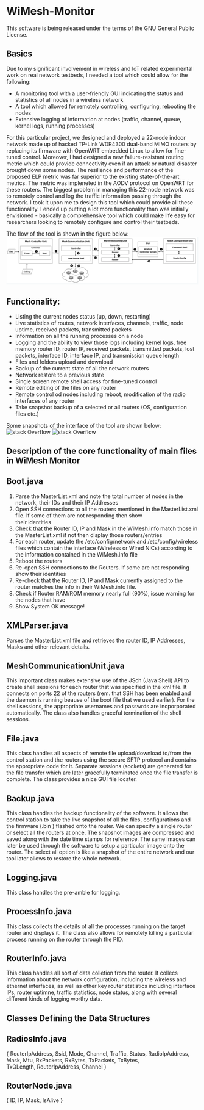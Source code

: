 # WiMesh-Monitor
This software is being released under the terms of the GNU General Public License.

Basics
------
Due to my significant involvement in wireless and IoT related experimental work on real network testbeds, I needed a tool which could allow for the following:

  - A monitoring tool with a user-friendly GUI indicating the status and statistics of all nodes in a wireless network
  - A tool which allowed for remotely controlling, configuring, rebooting the nodes
  - Extensive logging of information at nodes (traffic, channel, queue, kernel logs, running processes) 

For this particular project, we designed and deployed a 22-node indoor network made up of hacked TP-Link WDR4300 dual-band MIMO routers by replacing its firmware with OpenWRT embedded Linux to allow for fine-tuned control. Moreover, I had designed a new failure-resistant routing metric which could provide connectivity even if an attack or natural disaster brought down some nodes. The resilience and performance of the proposed ELP metric was far superior to the existing state-of-the-art metrics. The metric was impleneted in the AODV protocol on OpenWRT for these routers. The biggest problem in managing this 22-node network was to remotely control and log the traffic information passing through the network. I took it upon me to design this tool which could provide all these functionality. I ended up putting a lot more functionality than was initially envisioned - basically a comprehensive tool which could make life easy for researchers looking to remotely configure and control their testbeds. 

The flow of the tool is shown in the figure below:
![stack Overflow](https://github.com/uashraf1981/WiMesh-Controller/blob/master/WiMesh%20Controller%20Flow.png)

Functionality:
--------------
- Listing the current nodes status (up, down, restarting)
- Live statistics of routes, network interfaces, channels, traffic, node uptime, received packets, transmitted packets
- Information on all the running processes on a node
- Logging and the ability to view those logs including kernel logs, free memory router ID, router IP, received packets, 
  transmitted packets, lost packets, interface ID, interface IP, and transmission queue length
- Files and folders upload and download
- Backup of the current state of all the network routers
- Network restore to a previous state
- Single screen remote shell access for fine-tuned control
- Remote editing of the files on any router
- Remote control od nodes including reboot, modification of the radio interfaces of any router
- Take snapshot backup of a selected or all routers (OS, configuration files etc.)

Some snapshots of the interface of the tool are shown below:
![stack Overflow](https://github.com/uashraf1981/WiMesh-Monitor/blob/master/src/res/WiMesh_Controller_a.jpg)
![stack Overflow](https://github.com/uashraf1981/WiMesh-Monitor/blob/master/src/res/WiMesh_Controller_b.jpg)

Description of the core functionality of main files in WiMesh Monitor
--------------------------------------------------------------------
Boot.java
---------
1. Parse the MasterList.xml and note the total number of nodes in the network, their IDs and their IP Addresses
2. Open SSH connections to all the routers mentioned in the MasterList.xml file. If some of them are not responding then show  
   their identities 
3. Check that the Router ID, IP and Mask in the WiMesh.info match those in the MasterList.xml if not then display those 
   routers/entries
4. For each router, update the /etc/config/network and /etc/config/wireless files which contain the interface (Wireless or 
   Wired NICs) according to the information contained in the WiMesh.info file
5. Reboot the routers
6. Re-open SSH connections to the Routers. If some are not responding show their identities
7. Re-check that the Router ID, IP and Mask currently assigned to the router matches the info in their WiMesh.info file. 
8. Check if Router RAM/ROM memory nearly full (90%), issue warning for the nodes that have
9. Show System OK message!

XMLParser.java
--------------
Parses the MasterList.xml file and retrieves the router ID, IP Addresses, Masks and other relevant details.

MeshCommunicationUnit.java
--------------------------
This important class makes extensive use of the JSch (Java Shell) API to create shell sessions for each router that was specified in the xml file. It connects on ports 22 of the routers (rem. that SSH has been enabled and the daemon is running beause of the boot file that we used earlier). For the shell sessions, the appropriate usernames and passwrds are incporporated automatically. The class also handles graceful termination of the shell sessions.

File.java
---------
This class handles all aspects of remote file upload/download to/from the control station and the routers using the secure SFTP protocol and contains the appropriate code for it. Separate sessions (sockets) are generated for the file transfer which are later gracefully terminated once the file transfer is complete. The class provides a nice GUI file locater.

Backup.java
---------
This class handles the backup functionality of the software. It allows the control station to take the live snapshot of all the files, configurations and the firmware (.bin ) flashed onto the router. We can specify a single router or select all the routers at once. The snapshot images are compressed and saved along with the date time stamps for reference. The same images can later be used through the software to setup a particular image onto the router. The select all option is like a snapshot of the entire network and our tool later allows to restore the whole network.

Logging.java
------------
This class handles the pre-amble for logging.

ProcessInfo.java
----------------
This class collects the details of all the processes running on the target router and displays it. The class also allows for remotely killing a particular process running on the router through the PID.

RouterInfo.java
----------------
This class handles all sort of data colletion from the router. It collecs information about the network configuration, including the wireless and ethernet interfaces, as well as other key router statistics including interface IPs, router uptimne, traffic statistics, node status, along with several different kinds of logging worthy data. 

Classes Defining the Data Structures
------------------------------------
RadiosInfo.java
---------------
{ RouterIpAddress, Ssid, Mode, Channel, Traffic, Status, RadioIpAddress, Mask, Mtu, RxPackets, RxBytes, TxPackets, TxBytes,   
  TxQLength, RouterIpAddress, Channel }
  
RouterNode.java
---------------
{ ID, IP, Mask, IsAlive }
